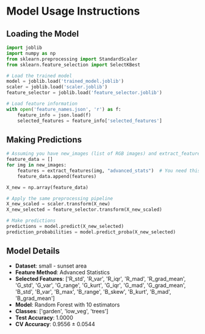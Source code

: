 # Model Usage Instructions

## Loading the Model
```python
import joblib
import numpy as np
from sklearn.preprocessing import StandardScaler
from sklearn.feature_selection import SelectKBest

# Load the trained model
model = joblib.load('trained_model.joblib')
scaler = joblib.load('scaler.joblib')
feature_selector = joblib.load('feature_selector.joblib')

# Load feature information
with open('feature_names.json', 'r') as f:
    feature_info = json.load(f)
    selected_features = feature_info['selected_features']
```

## Making Predictions
```python
# Assuming you have new_images (list of RGB images) and extract_features function
feature_data = []
for img in new_images:
    features = extract_features(img, "advanced_stats")  # You need this function
    feature_data.append(features)

X_new = np.array(feature_data)

# Apply the same preprocessing pipeline
X_new_scaled = scaler.transform(X_new)
X_new_selected = feature_selector.transform(X_new_scaled)

# Make predictions
predictions = model.predict(X_new_selected)
prediction_probabilities = model.predict_proba(X_new_selected)
```

## Model Details
- **Dataset**: small - sunset area
- **Feature Method**: Advanced Statistics
- **Selected Features**: ['R_std', 'R_var', 'R_iqr', 'R_mad', 'R_grad_mean', 'G_std', 'G_var', 'G_range', 'G_kurt', 'G_iqr', 'G_mad', 'G_grad_mean', 'B_std', 'B_var', 'B_max', 'B_range', 'B_skew', 'B_kurt', 'B_mad', 'B_grad_mean']
- **Model**: Random Forest with 10 estimators
- **Classes**: ['garden', 'low_veg', 'trees']
- **Test Accuracy**: 1.0000
- **CV Accuracy**: 0.9556 ± 0.0544

